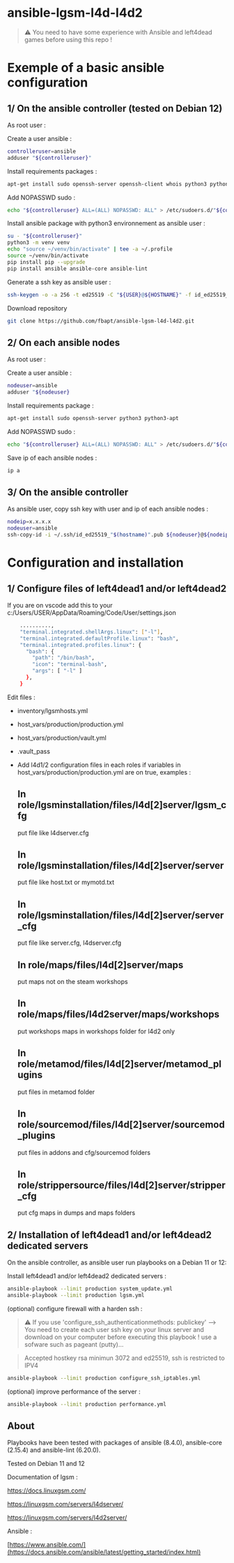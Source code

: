 # ansible-lgsm-l4d-l4d2

> :warning: You need to have some experience with Ansible and left4dead games before using this repo !

# Exemple of a basic ansible configuration

## 1/ On the ansible controller (tested on Debian 12)

As root user :

Create a user ansible :

```bash
controlleruser=ansible
adduser "${controlleruser}"
```

Install requirements packages :

```bash
apt-get install sudo openssh-server openssh-client whois python3 python3-apt python3-venv python3-full
```

Add NOPASSWD sudo :

```bash
echo "${controlleruser} ALL=(ALL) NOPASSWD: ALL" > /etc/sudoers.d/"${controlleruser}"
```

Install ansible package with python3 environnement as ansible user :

```bash
su - "${controlleruser}"
python3 -m venv venv
echo "source ~/venv/bin/activate" | tee -a ~/.profile
source ~/venv/bin/activate
pip install pip --upgrade
pip install ansible ansible-core ansible-lint
```

Generate a ssh key as ansible user :

```bash
ssh-keygen -o -a 256 -t ed25519 -C "${USER}@${HOSTNAME}" -f id_ed25519_"${HOSTNAME}" -N ""
```

Download repository

```bash
git clone https://github.com/fbapt/ansible-lgsm-l4d-l4d2.git
```

## 2/ On each ansible nodes

As root user :

Create a user ansible :

```bash
nodeuser=ansible
adduser "${nodeuser}
```

Install requirements package :

```bash
apt-get install sudo openssh-server python3 python3-apt
```

Add NOPASSWD sudo :

```bash
echo "${controlleruser} ALL=(ALL) NOPASSWD: ALL" > /etc/sudoers.d/"${controlleruser}"
```

Save ip of each ansible nodes :

```bash
ip a
```

## 3/ On the ansible controller

As ansible user, copy ssh key with user and ip of each ansible nodes :

```bash
nodeip=x.x.x.x
nodeuser=ansible
ssh-copy-id -i ~/.ssh/id_ed25519_"$(hostname)".pub ${nodeuser}@${nodeip}
```

# Configuration and installation

## 1/ Configure files of left4dead1 and/or left4dead2

If you are on vscode add this to your c:/Users/USER/AppData/Roaming/Code/User/settings.json

```bash
    ..........,
	"terminal.integrated.shellArgs.linux": ["-l"],
	"terminal.integrated.defaultProfile.linux": "bash",
	"terminal.integrated.profiles.linux": {
	  "bash": {
		"path": "/bin/bash",
		"icon": "terminal-bash",
		"args": [ "-l" ]
	  },
	}
```

Edit files :

- inventory/lgsmhosts.yml
- host_vars/production/production.yml
- host_vars/production/vault.yml
- .vault_pass
- Add l4d1/2 configuration files in each roles if variables in host_vars/production/production.yml are on true, examples :

	## In role/lgsminstallation/files/l4d[2]server/lgsm_cfg
	
	put file like l4dserver.cfg
	  
	## In role/lgsminstallation/files/l4d[2]server/server
	
  	put file like host.txt or mymotd.txt
	  
	## In role/lgsminstallation/files/l4d[2]server/server_cfg
	
  	put file like server.cfg, l4dserver.cfg
	  
	## In role/maps/files/l4d[2]server/maps

	put maps not on the steam workshops

	## In role/maps/files/l4d2server/maps/workshops

  	put workshops maps in workshops folder for l4d2 only
	  
	## In role/metamod/files/l4d[2]server/metamod_plugins
	
  	put files in metamod folder
	  
	## In role/sourcemod/files/l4d[2]server/sourcemod_plugins
	
  	put files in addons and cfg/sourcemod folders
	  
	## In role/strippersource/files/l4d[2]server/stripper_cfg
	
  	put cfg maps in dumps and maps folders

## 2/ Installation of left4dead1 and/or left4dead2 dedicated servers

On the ansible controller, as ansible user run playbooks on a Debian 11 or 12:

Install left4dead1 and/or left4dead2 dedicated servers :

```bash
ansible-playbook --limit production system_update.yml
ansible-playbook --limit production lgsm.yml
```

(optional) configure firewall with a harden ssh :
> :warning: If you use 'configure_ssh_authenticationmethods: publickey' --> You need to create each user ssh key on your linux server and download on your computer before executing this playbook ! use a sofware such as pageant (putty)...

> Accepted hostkey rsa minimun 3072 and ed25519, ssh is restricted to IPV4

```bash
ansible-playbook --limit production configure_ssh_iptables.yml
```

(optional) improve performance of the server :

```bash
ansible-playbook --limit production performance.yml
```

## About

Playbooks have been tested with packages of ansible (8.4.0), ansible-core (2.15.4) and ansible-lint (6.20.0).

Tested on Debian 11 and 12

Documentation of lgsm :

https://docs.linuxgsm.com/

https://linuxgsm.com/servers/l4dserver/

https://linuxgsm.com/servers/l4d2server/

Ansible :

[https://www.ansible.com/](https://docs.ansible.com/ansible/latest/getting_started/index.html)
